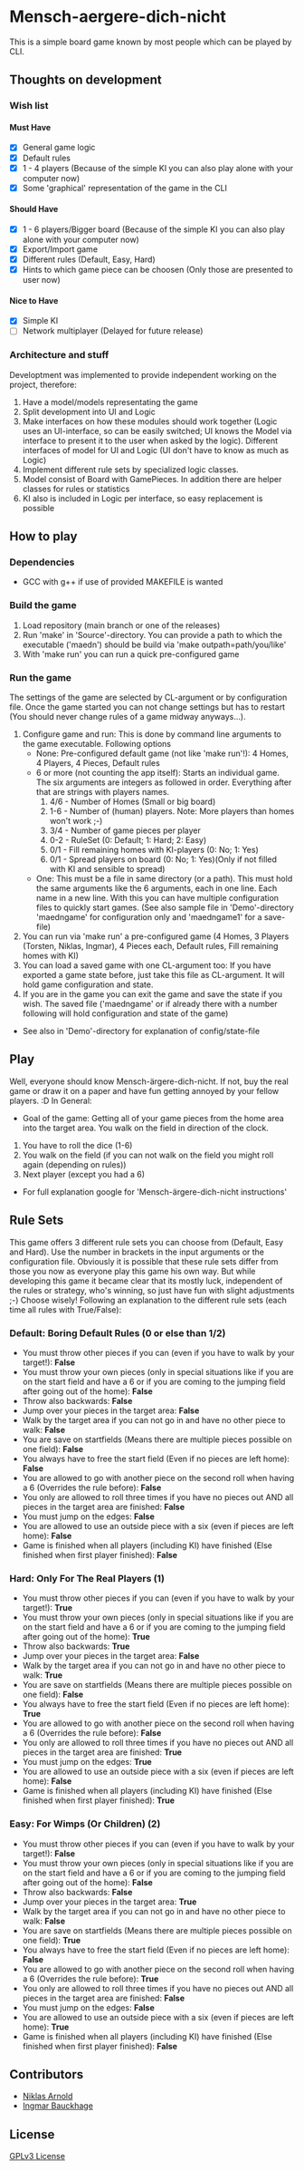 # Mensch-aergere-dich-nicht
This is a simple board game known by most people which can be played by CLI.
## Thoughts on development
### Wish list

#### Must Have

- [x] General game logic
- [x] Default rules
- [x] 1 - 4 players (Because of the simple KI you can also play alone with your computer now)
- [x] Some 'graphical' representation of the game in the CLI

#### Should Have

- [x] 1 - 6 players/Bigger board (Because of the simple KI you can also play alone with your computer now)
- [x] Export/Import game
- [x] Different rules (Default, Easy, Hard)
- [x] Hints to which game piece can be choosen (Only those are presented to user now)

#### Nice to Have

- [x] Simple KI
- [ ] Network multiplayer (Delayed for future release)
### Architecture and stuff
Developtment was implemented to provide independent working on the project, therefore:
1. Have a model/models representating the game
2. Split development into UI and Logic
3. Make interfaces on how these modules should work together (Logic uses an UI-interface, so can be easily switched; UI knows the Model via interface to present it to the user when asked by the logic). Different interfaces of model for UI and Logic (UI don't have to know as much as Logic)
4. Implement different rule sets by specialized logic classes.
5. Model consist of Board with GamePieces. In addition there are helper classes for rules or statistics
6. KI also is included in Logic per interface, so easy replacement is possible
## How to play
### Dependencies
- GCC with g++ if use of provided MAKEFILE is wanted
### Build the game
1. Load repository (main branch or one of the releases)
2. Run 'make' in 'Source'-directory. You can provide a path to which the executable ('maedn') should be build via 'make outpath=path/you/like'
3. With 'make run' you can run a quick pre-configured game
### Run the game
The settings of the game are selected by CL-argument or by configuration file. Once the game started you can not change settings but has to restart (You should never change rules of a game midway anyways...).
1. Configure game and run: This is done by command line arguments to the game executable. Following options
    - None: Pre-configured default game (not like 'make run'!): 4 Homes, 4 Players, 4 Pieces, Default rules
    - 6 or more (not counting the app itself): Starts an individual game. The six arguments are integers as followed in order. Everything after that are strings with players names.
        1. 4/6 - Number of Homes (Small or big board)
        2. 1-6 - Number of (human) players. Note: More players than homes won't work ;-)
        3. 3/4 - Number of game pieces per player
        4. 0-2 - RuleSet (0: Default; 1: Hard; 2: Easy)
        5. 0/1 - Fill remaining homes with KI-players (0: No; 1: Yes)
        6. 0/1 - Spread players on board (0: No; 1: Yes)(Only if not filled with KI and sensible to spread)
    - One: This must be a file in same directory (or a path). This must hold the same arguments like the 6 arguments, each in one line. Each name in a new line. With this you can have multiple configuration files to quickly start games. (See also sample file in 'Demo'-directory 'maedngame' for configuration only and 'maedngame1' for a save-file)
2. You can run via 'make run' a pre-configured game (4 Homes, 3 Players (Torsten, Niklas, Ingmar), 4 Pieces each, Default rules, Fill remaining homes with KI)
3. You can load a saved game with one CL-argument too: If you have exported a game state before, just take this file as CL-argument. It will hold game configuration and state.
4. If you are in the game you can exit the game and save the state if you wish. The saved file ('maedngame' or if already there with a number following will hold configuration and state of the game)
- See also in 'Demo'-directory for explanation of config/state-file
## Play
Well, everyone should know Mensch-ärgere-dich-nicht. If not, buy the real game or draw it on a paper and have fun getting annoyed by your fellow players. :D
In General:
- Goal of the game: Getting all of your game pieces from the home area into the target area. You walk on the field in direction of the clock.
1. You have to roll the dice (1-6)
2. You walk on the field (if you can not walk on the field you might roll again (depending on rules))
3. Next player (except you had a 6)
- For full explanation google for 'Mensch-ärgere-dich-nicht instructions'

## Rule Sets
This game offers 3 different rule sets you can choose from (Default, Easy and Hard). Use the number in brackets in the input arguments or the configuration file. Obviously it is possible that these rule sets differ from those you now as everyone play this game his own way. But while developing this game it became clear that its mostly luck, independent of the rules or strategy, who's winning, so just have fun with slight adjustments ;-)
Choose wisely!
Following an explanation to the different rule sets (each time all rules with True/False):
### Default: Boring Default Rules (0 or else than 1/2)
- You must throw other pieces if you can (even if you have to walk by your target!): **False**
- You must throw your own pieces (only in special situations like if you are on the start field and have a 6 or if you are coming to the jumping field after going out of the home): **False**
- Throw also backwards: **False**
- Jump over your pieces in the target area: **False**
- Walk by the target area if you can not go in and have no other piece to walk: **False**
- You are save on startfields (Means there are multiple pieces possible on one field): **False**
- You always have to free the start field (Even if no pieces are left home): **False**
- You are allowed to go with another piece on the second roll when having a 6 (Overrides the rule before): **False**
- You only are allowed to roll three times if you have no pieces out AND all pieces in the target area are finished: **False**
- You must jump on the edges: **False**
- You are allowed to use an outside piece with a six (even if pieces are left home): **False**
- Game is finished when all players (including KI) have finished (Else finished when first player finished): **False**

### Hard: Only For The Real Players (1)
- You must throw other pieces if you can (even if you have to walk by your target!): **True**
- You must throw your own pieces (only in special situations like if you are on the start field and have a 6 or if you are coming to the jumping field after going out of the home): **True**
- Throw also backwards: **True**
- Jump over your pieces in the target area: **False**
- Walk by the target area if you can not go in and have no other piece to walk: **True**
- You are save on startfields (Means there are multiple pieces possible on one field): **False**
- You always have to free the start field (Even if no pieces are left home): **True**
- You are allowed to go with another piece on the second roll when having a 6 (Overrides the rule before): **False**
- You only are allowed to roll three times if you have no pieces out AND all pieces in the target area are finished: **True**
- You must jump on the edges: **True**
- You are allowed to use an outside piece with a six (even if pieces are left home): **False**
- Game is finished when all players (including KI) have finished (Else finished when first player finished): **True**

### Easy: For Wimps (Or Children) (2)
- You must throw other pieces if you can (even if you have to walk by your target!): **False**
- You must throw your own pieces (only in special situations like if you are on the start field and have a 6 or if you are coming to the jumping field after going out of the home): **False**
- Throw also backwards: **False**
- Jump over your pieces in the target area: **True**
- Walk by the target area if you can not go in and have no other piece to walk: **False**
- You are save on startfields (Means there are multiple pieces possible on one field): **True**
- You always have to free the start field (Even if no pieces are left home): **False**
- You are allowed to go with another piece on the second roll when having a 6 (Overrides the rule before): **True**
- You only are allowed to roll three times if you have no pieces out AND all pieces in the target area are finished: **False**
- You must jump on the edges: **False**
- You are allowed to use an outside piece with a six (even if pieces are left home): **True**
- Game is finished when all players (including KI) have finished (Else finished when first player finished): **False**

## Contributors
- [Niklas Arnold](https://github.com/niklasar)
- [Ingmar Bauckhage](https://github.com/IngmarBuchenhain)

## License
[GPLv3 License](https://github.com/IngmarBuchenhain/Mensch-aergere-dich-nicht/blob/a9f37a3aa70579cdb452c9196e7cb0fd8359d22d/LICENSE)
